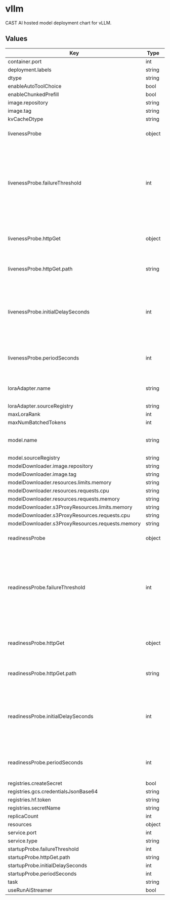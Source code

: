 # vllm

CAST AI hosted model deployment chart for vLLM.

## Values

| Key | Type | Default | Description |
|-----|------|---------|-------------|
| container.port | int | `8000` |  |
| deployment.labels | string | `nil` |  |
| dtype | string | `"half"` |  |
| enableAutoToolChoice | bool | `false` |  |
| enableChunkedPrefill | bool | `true` |  |
| image.repository | string | `"us-docker.pkg.dev/castai-hub/library/vllm-openai"` |  |
| image.tag | string | `"v0.9.2"` |  |
| kvCacheDtype | string | `"auto"` |  |
| livenessProbe | object | `{"failureThreshold":3,"httpGet":{"path":"/health"},"initialDelaySeconds":15,"periodSeconds":10}` | Liveness probe configuration |
| livenessProbe.failureThreshold | int | `3` | Number of times after which if a probe fails in a row, Kubernetes considers that the overall check has failed: the container is not alive |
| livenessProbe.httpGet | object | `{"path":"/health"}` | Configuration of the Kubelet http request on the server |
| livenessProbe.httpGet.path | string | `"/health"` | Path to access on the HTTP server |
| livenessProbe.initialDelaySeconds | int | `15` | Number of seconds after the container has started before liveness probe is initiated |
| livenessProbe.periodSeconds | int | `10` | How often (in seconds) to perform the liveness probe |
| loraAdapter.name | string | `nil` | HF Model name or path in object storage |
| loraAdapter.sourceRegistry | string | `"hf"` |  |
| maxLoraRank | int | `128` |  |
| maxNumBatchedTokens | int | `10000` |  |
| model.name | string | `nil` | HF Model name or path in object storage |
| model.sourceRegistry | string | `"hf"` |  |
| modelDownloader.image.repository | string | `"us-docker.pkg.dev/castai-hub/library/model-downloader"` |  |
| modelDownloader.image.tag | string | `"v0.0.1"` |  |
| modelDownloader.resources.limits.memory | string | `"500Mi"` |  |
| modelDownloader.resources.requests.cpu | string | `"100m"` |  |
| modelDownloader.resources.requests.memory | string | `"500Mi"` |  |
| modelDownloader.s3ProxyResources.limits.memory | string | `"1Gi"` |  |
| modelDownloader.s3ProxyResources.requests.cpu | string | `"100m"` |  |
| modelDownloader.s3ProxyResources.requests.memory | string | `"1Gi"` |  |
| readinessProbe | object | `{"failureThreshold":3,"httpGet":{"path":"/health"},"initialDelaySeconds":5,"periodSeconds":5}` | Readiness probe configuration |
| readinessProbe.failureThreshold | int | `3` | Number of times after which if a probe fails in a row, Kubernetes considers that the overall check has failed: the container is not ready |
| readinessProbe.httpGet | object | `{"path":"/health"}` | Configuration of the Kubelet http request on the server |
| readinessProbe.httpGet.path | string | `"/health"` | Path to access on the HTTP server |
| readinessProbe.initialDelaySeconds | int | `5` | Number of seconds after the container has started before readiness probe is initiated |
| readinessProbe.periodSeconds | int | `5` | How often (in seconds) to perform the readiness probe |
| registries.createSecret | bool | `true` |  |
| registries.gcs.credentialsJsonBase64 | string | `nil` |  |
| registries.hf.token | string | `nil` |  |
| registries.secretName | string | `nil` |  |
| replicaCount | int | `1` |  |
| resources | object | `{}` |  |
| service.port | int | `8000` |  |
| service.type | string | `"ClusterIP"` |  |
| startupProbe.failureThreshold | int | `200` |  |
| startupProbe.httpGet.path | string | `"/health"` |  |
| startupProbe.initialDelaySeconds | int | `20` |  |
| startupProbe.periodSeconds | int | `6` |  |
| task | string | `"generate"` |  |
| useRunAiStreamer | bool | `false` |  |

